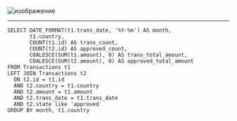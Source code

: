 ![изображение](https://github.com/papchukev/SQL_solutions/assets/149643273/f0c8d544-36fa-44c0-91a3-5144174af4c5)

-----------
    SELECT DATE_FORMAT(t1.trans_date, '%Y-%m') AS month,
           t1.country,
           COUNT(t1.id) AS trans_count,
           COUNT(t2.id) AS approved_count,
           COALESCE(SUM(t1.amount), 0) AS trans_total_amount,
           COALESCE(SUM(t2.amount), 0) AS approved_total_amount
    FROM Transactions t1
    LEFT JOIN Transactions t2
      ON t2.id = t1.id
      AND t2.country = t1.country
      AND t2.amount = t1.amount
      AND t2.trans_date = t1.trans_date
      AND t2.state like 'approved'
    GROUP BY month, t1.country
